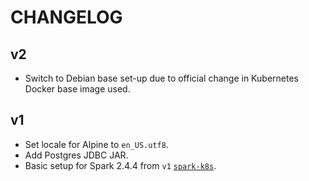 # CHANGELOG

## v2

- Switch to Debian base set-up due to official change in Kubernetes Docker base
  image used.

## v1

- Set locale for Alpine to `en_US.utf8`.
- Add Postgres JDBC JAR.
- Basic setup for Spark 2.4.4 from `v1`
  [`spark-k8s`](https://github.com/guangie88/spark-k8s).
